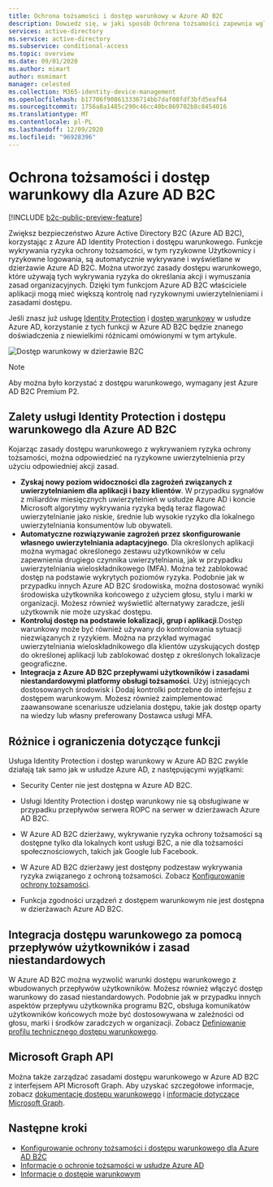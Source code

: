 ```yaml
---
title: Ochrona tożsamości i dostęp warunkowy w Azure AD B2C
description: Dowiedz się, w jaki sposób Ochrona tożsamości zapewnia wgląd w ryzykowne logowania i wykrywanie zagrożeń. Dowiedz się, jak i czy dostęp warunkowy umożliwia wymuszanie zasad organizacyjnych na podstawie zdarzeń ryzyka w dzierżawach Azure AD B2C.
services: active-directory
ms.service: active-directory
ms.subservice: conditional-access
ms.topic: overview
ms.date: 09/01/2020
ms.author: mimart
author: msmimart
manager: celested
ms.collection: M365-identity-device-management
ms.openlocfilehash: b17706f908613336714bb7daf08fdf3bfd5eaf64
ms.sourcegitcommit: 1756a8a1485c290c46cc40bc869702b8c8454016
ms.translationtype: MT
ms.contentlocale: pl-PL
ms.lasthandoff: 12/09/2020
ms.locfileid: "96928396"
---
```

# <a name="identity-protection-and-conditional-access-for-azure-ad-b2c"></a>Ochrona tożsamości i dostęp warunkowy dla Azure AD B2C

[!INCLUDE [b2c-public-preview-feature](../../includes/active-directory-b2c-public-preview.md)]

Zwiększ bezpieczeństwo Azure Active Directory B2C (Azure AD B2C), korzystając z Azure AD Identity Protection i dostępu warunkowego. Funkcje wykrywania ryzyka ochrony tożsamości, w tym ryzykowne Użytkownicy i ryzykowne logowania, są automatycznie wykrywane i wyświetlane w dzierżawie Azure AD B2C. Można utworzyć zasady dostępu warunkowego, które używają tych wykrywania ryzyka do określania akcji i wymuszania zasad organizacyjnych. Dzięki tym funkcjom Azure AD B2C właściciele aplikacji mogą mieć większą kontrolę nad ryzykownymi uwierzytelnieniami i zasadami dostępu.
  
Jeśli znasz już usługę [Identity Protection](../active-directory/identity-protection/overview-identity-protection.md) i [dostęp warunkowy](../active-directory/conditional-access/overview.md) w usłudze Azure AD, korzystanie z tych funkcji w Azure AD B2C będzie znanego doświadczenia z niewielkimi różnicami omówionymi w tym artykule.

![Dostęp warunkowy w dzierżawie B2C](media/conditional-access-identity-protection-overview/conditional-access-b2c.png)

> [!NOTE]
> Aby można było korzystać z dostępu warunkowego, wymagany jest Azure AD B2C Premium P2.

## <a name="benefits-of-identity-protection-and-conditional-access-for-azure-ad-b2c"></a>Zalety usługi Identity Protection i dostępu warunkowego dla Azure AD B2C  

Kojarząc zasady dostępu warunkowego z wykrywaniem ryzyka ochrony tożsamości, można odpowiedzieć na ryzykowne uwierzytelnienia przy użyciu odpowiedniej akcji zasad.

- **Zyskaj nowy poziom widoczności dla zagrożeń związanych z uwierzytelnianiem dla aplikacji i bazy klientów**. W przypadku sygnałów z miliardów miesięcznych uwierzytelnień w usłudze Azure AD i koncie Microsoft algorytmy wykrywania ryzyka będą teraz flagować uwierzytelnianie jako niskie, średnie lub wysokie ryzyko dla lokalnego uwierzytelniania konsumentów lub obywateli.
- **Automatyczne rozwiązywanie zagrożeń przez skonfigurowanie własnego uwierzytelniania adaptacyjnego**. Dla określonych aplikacji można wymagać określonego zestawu użytkowników w celu zapewnienia drugiego czynnika uwierzytelniania, jak w przypadku uwierzytelniania wieloskładnikowego (MFA). Można też zablokować dostęp na podstawie wykrytych poziomów ryzyka. Podobnie jak w przypadku innych Azure AD B2C środowiska, można dostosować wyniki środowiska użytkownika końcowego z użyciem głosu, stylu i marki w organizacji. Możesz również wyświetlić alternatywy zaradcze, jeśli użytkownik nie może uzyskać dostępu.
- **Kontroluj dostęp na podstawie lokalizacji, grup i aplikacji**.Dostęp warunkowy może być również używany do kontrolowania sytuacji niezwiązanych z ryzykiem. Można na przykład wymagać uwierzytelniania wieloskładnikowego dla klientów uzyskujących dostęp do określonej aplikacji lub zablokować dostęp z określonych lokalizacje geograficzne.
- **Integracja z Azure AD B2C przepływami użytkowników i zasadami niestandardowymi platformy obsługi tożsamości**. Użyj istniejących dostosowanych środowisk i Dodaj kontrolki potrzebne do interfejsu z dostępem warunkowym. Możesz również zaimplementować zaawansowane scenariusze udzielania dostępu, takie jak dostęp oparty na wiedzy lub własny preferowany Dostawca usługi MFA.

## <a name="feature-differences-and-limitations"></a>Różnice i ograniczenia dotyczące funkcji

Usługa Identity Protection i dostęp warunkowy w Azure AD B2C zwykle działają tak samo jak w usłudze Azure AD, z następującymi wyjątkami:

- Security Center nie jest dostępna w Azure AD B2C.

- Usługi Identity Protection i dostęp warunkowy nie są obsługiwane w przypadku przepływów serwera ROPC na serwer w dzierżawach Azure AD B2C.

- W Azure AD B2C dzierżawy, wykrywanie ryzyka ochrony tożsamości są dostępne tylko dla lokalnych kont usługi B2C, a nie dla tożsamości społecznościowych, takich jak Google lub Facebook.

- W Azure AD B2C dzierżawy jest dostępny podzestaw wykrywania ryzyka związanego z ochroną tożsamości. Zobacz [Konfigurowanie ochrony tożsamości](conditional-access-identity-protection-setup.md#set-up-identity-protection).

- Funkcja zgodności urządzeń z dostępem warunkowym nie jest dostępna w dzierżawach Azure AD B2C.


## <a name="integrate-conditional-access-with-user-flows-and-custom-policies"></a>Integracja dostępu warunkowego za pomocą przepływów użytkowników i zasad niestandardowych

W Azure AD B2C można wyzwolić warunki dostępu warunkowego z wbudowanych przepływów użytkowników. Możesz również włączyć dostęp warunkowy do zasad niestandardowych. Podobnie jak w przypadku innych aspektów przepływu użytkownika programu B2C, obsługa komunikatów użytkowników końcowych może być dostosowywana w zależności od głosu, marki i środków zaradczych w organizacji. Zobacz [Definiowanie profilu technicznego dostępu warunkowego](conditional-access-technical-profile.md).

## <a name="microsoft-graph-api"></a>Microsoft Graph API

Można także zarządzać zasadami dostępu warunkowego w Azure AD B2C z interfejsem API Microsoft Graph. Aby uzyskać szczegółowe informacje, zobacz [dokumentację dostępu warunkowego](../active-directory/conditional-access/overview.md) i [informacje dotyczące Microsoft Graph](/graph/api/resources/conditionalaccesspolicy?view=graph-rest-beta).

## <a name="next-steps"></a>Następne kroki

- [Konfigurowanie ochrony tożsamości i dostępu warunkowego dla Azure AD B2C](conditional-access-identity-protection-setup.md)
- [Informacje o ochronie tożsamości w usłudze Azure AD](../active-directory/identity-protection/overview-identity-protection.md)
- [Informacje o dostępie warunkowym](../active-directory/conditional-access/overview.md)